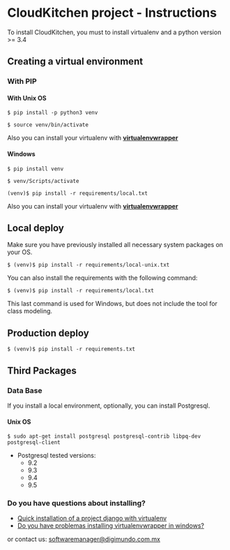 # CloudKitchen project - Instructions

To install CloudKitchen, you must to install virtualenv and a python version >= 3.4

## Creating a virtual environment
 
### With PIP

#### With Unix OS

    $ pip install -p python3 venv

    $ source venv/bin/activate
    
Also you can install your virtualenv with **[virtualenvwrapper](https://virtualenvwrapper.readthedocs.io/en/latest/)**

#### Windows

	$ pip install venv

	$ venv/Scripts/activate

	(venv)$ pip install -r requirements/local.txt
	
Also you can install your virtualenv with **[virtualenvwrapper](https://pypi.python.org/pypi/virtualenvwrapper-win)**
	


## Local deploy

Make sure you have previously installed all necessary system packages on your OS.

	$ (venv)$ pip install -r requirements/local-unix.txt

You can also install the requirements with the following command:

	$ (venv)$ pip install -r requirements/local.txt

This last command is used for Windows, but does not include the tool for class modeling.
	
## Production deploy

    $ (venv)$ pip install -r requirements.txt

## Third Packages 
### Data Base
If you install a local environment, optionally, you can install Postgresql.

#### Unix OS
    $ sudo apt-get install postgresql postgresql-contrib libpq-dev postgresql-client

- Postgresql tested versions: 
  - 9.2
  - 9.3
  - 9.4
  - 9.5

### Do you have questions about installing?
* [Quick installation of a project django with virtualenv](https://tutorial.djangogirls.org/es/django_installation/)
* [Do you have problemas installing virtualenvwrapper in windows?](https://docs.google.com/presentation/d/1hcTZYw8nJFJ4C59wHb9Z_c8U_oFSeL-nVX8yT0f-aKE/edit?usp=sharing)

or contact us: [softwaremanager@digimundo.com.mx](mailto:softwaremanager@digimundo.com.mx)
    